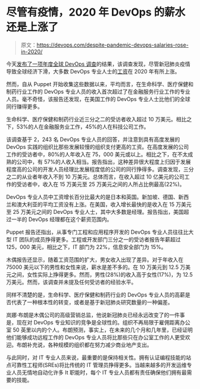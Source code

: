 # 尽管有疫情，2020 年 DevOps 的薪水还是上涨了

> 原文：<https://devops.com/despite-pandemic-devops-salaries-rose-in-2020/>

今天[发布了一项年度全球 DevOps 调查](https://www.globenewswire.com/news-release/2021/03/08/2188778/0/en/Puppet-s-Sixth-Annual-DevOps-Salary-Report-Finds-IT-Salaries-Continue-to-Climb-Despite-Global-Upheaval.html)的结果，该调查发现，尽管新冠肺炎疫情导致全球经济下滑，大多数 DevOps 专业人士的[工资](https://devops.com/?s=salaries)在 2020 年有所上涨。

然而，自从 Puppet 开始收集这些数据以来，平均而言，在生命科学、医疗保健和制药行业工作的 DevOps 专业人员的收入首次超过了在金融服务行业工作的专业人员。毫不奇怪，该报告还发现，在美国工作的 DevOps 专业人士比他们的全球同行赚得更多。

生命科学、医疗保健和制药行业近三分之二的受访者收入超过 10 万美元。相比之下，53%的人在金融服务业工作，45%的人在科技公司工作。

该调查基于 2，243 名 DevOps 专业人员的回答，并注意到具有高度发展的 DevOps 实践的组织比那些发展较慢的组织支付更高的工资。在高度发展的公司工作的受访者中，80%的人年收入在 75，000 美元或以上。相比之下，在不太成熟的公司中，有 57%的人收入相当。报告指出，这种差异很大程度上归因于发展程度高的公司的开发人员经理比发展程度低的公司的同行挣得多。调查发现，三分之二的从业者年收入不到 10 万美元。总体而言，在收入超过 10 亿美元的公司工作的受访者中，收入在 15 万美元至 25 万美元之间的人所占比例最高(22%)。

DevOps 专业人员中工资增长百分比最大的是日本和英国。新加坡、德国、新西兰和澳大利亚的平均工资没有上涨。在美国，收入增长最快的是收入在 15 万美元至 25 万美元之间的 DevOps 专业人士，其中大多数是经理。报告指出，美国超过一半的 DevOps 经理都在这个薪资范围内。

Puppet 报告还指出，从事专门工程和应用程序开发的 DevOps 专业人员往往比大型 IT 团队的成员挣得更多。工程或开发部门三分之一的受访者报告年薪超过 125，000 美元，相比之下，IT 部门为 22%，信息安全部门为 15%。

木偶报告还显示，随着工资范围的扩大，男女收入出现了差异。对于年收入在 75000 美元以下的男性和女性来说，薪水是差不多的。在 10 万美元到 12.5 万美元之间，女性实际上挣得更多。然而，男性(28%)的收入高于女性(17%)，为 12.5 万美元。然而，该调查并未提及任何受访者的经验水平。

同样不清楚的是，生命科学、医疗保健和制药行业的 DevOps 专业人员的高薪是否代表了一种根本性的转变，或者是基于新冠肺炎研究数量的一种偏差。

岚娜·布朗是木偶公司的高级营销总监，他说新冠肺炎已经永远改变了的一件事是，现在对 DevOps 专业知识的竞争是全球性的。组织不再局限于雇佣距离办公室 50 英里以内的个人。布朗预测，事实上，在未来的几个月和几年里，已经证明他们能够成功远程工作的 DevOps 专业人员将比那些只在办公室工作的人更受欢迎。布朗补充说，各种规模的组织都在努力减少商业地产支出。

与此同时，对 IT 专业人员来说，最重要的是保持相关性。拥有认证编程技能的站点可靠性工程师(SREs)将比传统的 IT 管理员挣得更多。当越来越多的开发运维专业人员无情地自动化许多 It 职能时，每个 IT 专业人员都有责任确保他们拥有最需要的技能。
